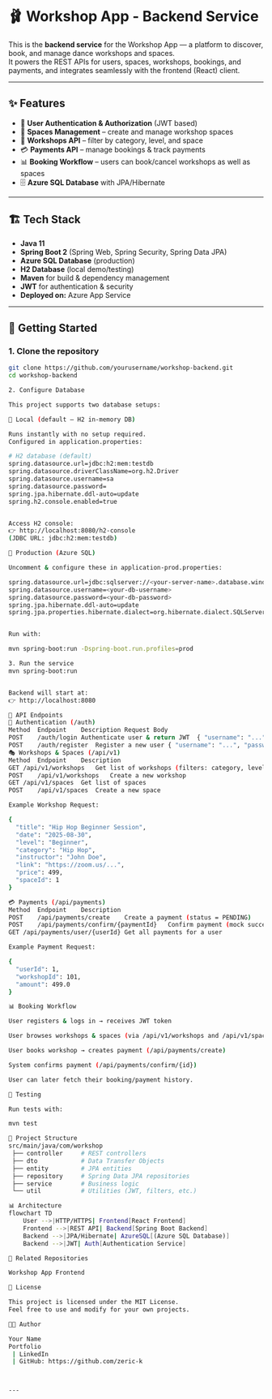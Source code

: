 # 🩰 Workshop App - Backend Service

This is the **backend service** for the Workshop App — a platform to discover, book, and manage dance workshops and spaces.  
It powers the REST APIs for users, spaces, workshops, bookings, and payments, and integrates seamlessly with the frontend (React) client.

---

## ✨ Features

- 🔐 **User Authentication & Authorization** (JWT based)
- 🏢 **Spaces Management** – create and manage workshop spaces
- 📅 **Workshops API** – filter by category, level, and space
- 💳 **Payments API** – manage bookings & track payments
- 📊 **Booking Workflow** – users can book/cancel workshops as well as spaces
- 🗄️ **Azure SQL Database** with JPA/Hibernate

---

## 🏗️ Tech Stack

- **Java 11**  
- **Spring Boot 2** (Spring Web, Spring Security, Spring Data JPA)  
- **Azure SQL Database** (production)  
- **H2 Database** (local demo/testing)  
- **Maven** for build & dependency management  
- **JWT** for authentication & security  
- **Deployed on:** Azure App Service  

---

## 🚀 Getting Started

### 1. Clone the repository
```bash
git clone https://github.com/yourusername/workshop-backend.git
cd workshop-backend

2. Configure Database

This project supports two database setups:

🔹 Local (default – H2 in-memory DB)

Runs instantly with no setup required.
Configured in application.properties:

# H2 database (default)
spring.datasource.url=jdbc:h2:mem:testdb
spring.datasource.driverClassName=org.h2.Driver
spring.datasource.username=sa
spring.datasource.password=
spring.jpa.hibernate.ddl-auto=update
spring.h2.console.enabled=true


Access H2 console:
👉 http://localhost:8080/h2-console
(JDBC URL: jdbc:h2:mem:testdb)

🔹 Production (Azure SQL)

Uncomment & configure these in application-prod.properties:

spring.datasource.url=jdbc:sqlserver://<your-server-name>.database.windows.net:1433;database=<your-db-name>
spring.datasource.username=<your-db-username>
spring.datasource.password=<your-db-password>
spring.jpa.hibernate.ddl-auto=update
spring.jpa.properties.hibernate.dialect=org.hibernate.dialect.SQLServer2012Dialect


Run with:

mvn spring-boot:run -Dspring-boot.run.profiles=prod

3. Run the service
mvn spring-boot:run


Backend will start at:
👉 http://localhost:8080

📡 API Endpoints
🔑 Authentication (/auth)
Method	Endpoint	Description	Request Body
POST	/auth/login	Authenticate user & return JWT	{ "username": "...", "password": "..." }
POST	/auth/register	Register a new user	{ "username": "...", "password": "...", "email": "..." }
🎭 Workshops & Spaces (/api/v1)
Method	Endpoint	Description
GET	/api/v1/workshops	Get list of workshops (filters: category, level, spaceId, pageNo, pageSize, userId)
POST	/api/v1/workshops	Create a new workshop
GET	/api/v1/spaces	Get list of spaces
POST	/api/v1/spaces	Create a new space

Example Workshop Request:

{
  "title": "Hip Hop Beginner Session",
  "date": "2025-08-30",
  "level": "Beginner",
  "category": "Hip Hop",
  "instructor": "John Doe",
  "link": "https://zoom.us/...",
  "price": 499,
  "spaceId": 1
}

💳 Payments (/api/payments)
Method	Endpoint	Description
POST	/api/payments/create	Create a payment (status = PENDING)
POST	/api/payments/confirm/{paymentId}	Confirm payment (mock success)
GET	/api/payments/user/{userId}	Get all payments for a user

Example Payment Request:

{
  "userId": 1,
  "workshopId": 101,
  "amount": 499.0
}

📊 Booking Workflow

User registers & logs in → receives JWT token

User browses workshops & spaces (via /api/v1/workshops and /api/v1/spaces)

User books workshop → creates payment (/api/payments/create)

System confirms payment (/api/payments/confirm/{id})

User can later fetch their booking/payment history.

🧪 Testing

Run tests with:

mvn test

📂 Project Structure
src/main/java/com/workshop
 ├── controller     # REST controllers
 ├── dto            # Data Transfer Objects
 ├── entity         # JPA entities
 ├── repository     # Spring Data JPA repositories
 ├── service        # Business logic
 └── util           # Utilities (JWT, filters, etc.)

📊 Architecture
flowchart TD
    User -->|HTTP/HTTPS| Frontend[React Frontend]
    Frontend -->|REST API| Backend[Spring Boot Backend]
    Backend -->|JPA/Hibernate| AzureSQL[(Azure SQL Database)]
    Backend -->|JWT| Auth[Authentication Service]

🔗 Related Repositories

Workshop App Frontend

📄 License

This project is licensed under the MIT License.
Feel free to use and modify for your own projects.

👨‍💻 Author

Your Name
Portfolio
 | LinkedIn
 | GitHub: https://github.com/zeric-k



---
